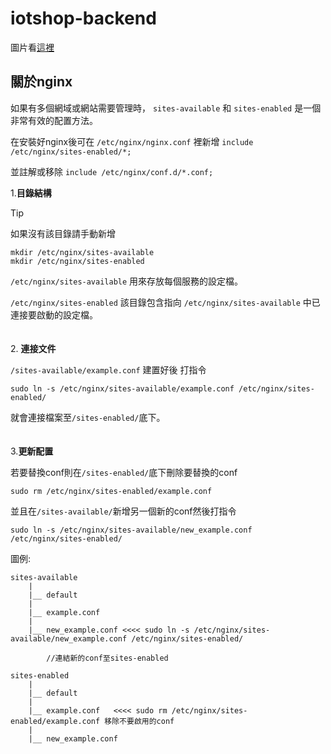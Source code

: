 ﻿# iotshop-backend
 圖片看[這裡](https://github.com/YuTengHuang/iot_vue)
 
 ## 關於nginx
如果有多個網域或網站需要管理時， `sites-available` 和 `sites-enabled` 是一個非常有效的配置方法。

在安裝好nginx後可在 `/etc/nginx/nginx.conf` 裡新增 `include /etc/nginx/sites-enabled/*;`

並註解或移除 `include /etc/nginx/conf.d/*.conf;`

1.**目錄結構**
> [!TIP]
> 如果沒有該目錄請手動新增
> ```
> mkdir /etc/nginx/sites-available
> mkdir /etc/nginx/sites-enabled
> ```
`/etc/nginx/sites-available` 用來存放每個服務的設定檔。

`/etc/nginx/sites-enabled`  該目錄包含指向 `/etc/nginx/sites-available` 中已連接要啟動的設定檔。
\
\
\
2. **連接文件** 

`/sites-available/example.conf` 建置好後 打指令
```	
sudo ln -s /etc/nginx/sites-available/example.conf /etc/nginx/sites-enabled/
```	
就會連接檔案至`/sites-enabled/`底下。
\
\
\
3.**更新配置** 

若要替換conf則在`/sites-enabled/`底下刪除要替換的conf
```
sudo rm /etc/nginx/sites-enabled/example.conf
```

並且在`/sites-available/`新增另一個新的conf然後打指令
```
sudo ln -s /etc/nginx/sites-available/new_example.conf /etc/nginx/sites-enabled/
```

圖例:

	sites-available
		|
		|__ default
		|
		|__ example.conf
		|
		|__ new_example.conf <<<< sudo ln -s /etc/nginx/sites-available/new_example.conf /etc/nginx/sites-enabled/ 

            //連結新的conf至sites-enabled
	
	sites-enabled
		|
		|__ default
		|
		|__ example.conf   <<<< sudo rm /etc/nginx/sites-enabled/example.conf 移除不要啟用的conf
		|
		|__ new_example.conf 
